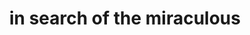 ---
title: "in search of the miraculous"
id: tag.id
permalink: "/tags/in%20search%20of%20the%20miraculous"
videos: [1088]
---